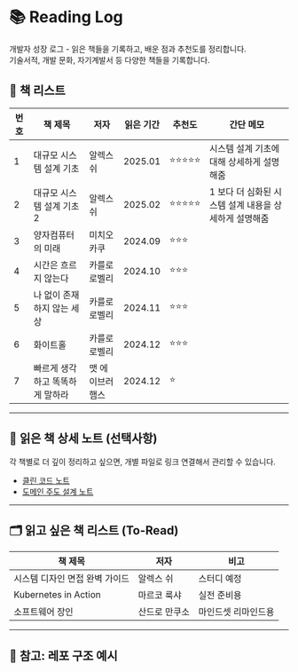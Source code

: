 # 📚 Reading Log

개발자 성장 로그 - 읽은 책들을 기록하고, 배운 점과 추천도를 정리합니다.  
기술서적, 개발 문화, 자기계발서 등 다양한 책들을 기록합니다.

## 📖 책 리스트

| 번호 | 책 제목 | 저자 | 읽은 기간 | 추천도 | 간단 메모 |
|---|---|---|---|---|---|
| 1 | 대규모 시스템 설계 기초 | 알렉스 쉬 | 2025.01 | ⭐⭐⭐⭐⭐ | 시스템 설계 기초에 대해 상세하게 설명해줌 |
| 2 | 대규모 시스템 설계 기초 2 | 알렉스 쉬 | 2025.02 | ⭐⭐⭐⭐⭐ | 1 보다 더 심화된 시스템 설계 내용을 상세하게 설명해줌 |
| 3 | 양자컴퓨터의 미래 | 미치오 카쿠 | 2024.09 | ⭐⭐⭐ |  |
| 4 | 시간은 흐르지 않는다 | 카를로 로벨리 | 2024.10 | ⭐⭐⭐ | |
| 5 | 나 없이 존재하지 않는 세상 | 카를로 로벨리 | 2024.11 | ⭐⭐⭐ | |
| 6 | 화이트홀 | 카를로 로벨리 | 2024.12 | ⭐⭐⭐ | |
| 7 | 빠르게 생각하고 똑똑하게 말하라 | 맷 에이브러햄스 | 2024.12 | ⭐ | |

---

## 📂 읽은 책 상세 노트 (선택사항)

각 책별로 더 깊이 정리하고 싶으면, 개별 파일로 링크 연결해서 관리할 수 있습니다.

- [클린 코드 노트](./notes/clean-code.md)
- [도메인 주도 설계 노트](./notes/ddd.md)

---

## 🗂️ 읽고 싶은 책 리스트 (To-Read)

| 책 제목 | 저자 | 비고 |
|---|---|---|
| 시스템 디자인 면접 완벽 가이드 | 알렉스 쉬 | 스터디 예정 |
| Kubernetes in Action | 마르코 룩샤 | 실전 준비용 |
| 소프트웨어 장인 | 산드로 만쿠소 | 마인드셋 리마인드용 |

---

## 💬 참고: 레포 구조 예시

